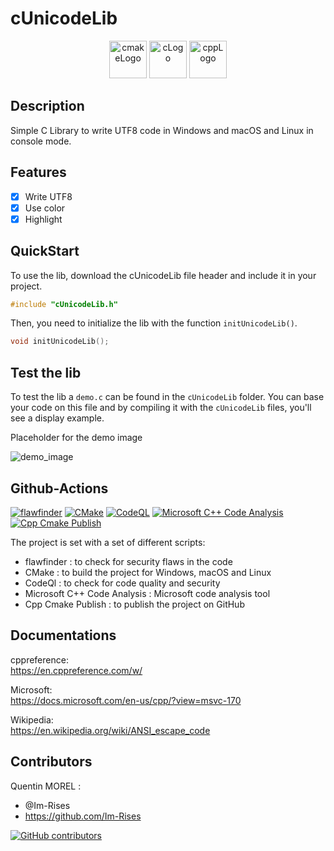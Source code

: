 # cUnicodeLib

<p align="center">
      <img src="https://user-images.githubusercontent.com/59691442/183268126-b3d19e66-8f2d-463a-805e-ae6ef7cc6c01.png" alt="cmakeLogo" style="height:60px;"/>
      <img src="https://img.shields.io/badge/C-00599C?style=for-the-badge&logo=c&logoColor=white" alt="cLogo" style="height:60px;"/>
      <img src="https://img.shields.io/badge/C%2B%2B-00599C?style=for-the-badge&logo=c%2B%2B&logoColor=white" alt="cppLogo" style="height:60px;"/>
</p>

## Description

Simple C Library to write UTF8 code in Windows and macOS and Linux in console mode.

## Features

- [x] Write UTF8
- [x] Use color
- [x] Highlight

## QuickStart

To use the lib, download the cUnicodeLib file header and include it in your project.

```c
#include "cUnicodeLib.h"
```

Then, you need to initialize the lib with the function `initUnicodeLib()`.

```c
void initUnicodeLib();
```

[//]: # (### Functions)

[//]: # (The different functions you can use are listed below:)

[//]: # ()

[//]: # (| Function             | Description                                                              | )

[//]: # (|----------------------|--------------------------------------------------------------------------|)

[//]: # (| PRINTF_UNICODE       | Equivalent to printf with utf8 implementation                            |)

[//]: # (| PUTS_UNICODE         | Equivalent to puts with utf8 implementation                              |)

[//]: # (| PRINTF_UNICODE_COLOR | Equivalent to printf with utf8 text highlight or colored, implementation |            )

[//]: # (| PUTS_UNICODE_COLOR   | Equivalent to puts with utf8 text highlight or colored, implementation   |)

[//]: # ()

[//]: # (### Color text parameters)

[//]: # ()

[//]: # (By passing one of the following macros as a first parameter in the functions `PRINTF_UNICODE_COLOR`)

[//]: # (or `PUTS_UNICODE_COLOR`, you can change the color of the text.)

[//]: # ()

[//]: # (| Function | Description   | )

[//]: # (|----------|---------------|)

[//]: # (| RED      | Red color     |)

[//]: # (| GREEN    | Green color   |)

[//]: # (| YELLOW   | Yellow color  |)

[//]: # (| BLUE     | Blue color    |)

[//]: # (| MAGENTA  | Magenta color |)

[//]: # (| CYAN     | Cyan color    |)

[//]: # (| WHITE    | White color   |)

[//]: # ()

[//]: # (### Highlight text parameters)

[//]: # ()

[//]: # (By passing one of the following macros as a first parameter in the functions `PRINTF_UNICODE_COLOR`)

[//]: # (or `PUTS_UNICODE_COLOR`, you can change the highlight of the text.)

[//]: # ()

[//]: # (| Function          | Description       | )

[//]: # (|-------------------|-------------------|)

[//]: # (| HIGHLIGHT_BLACK   | Black highlight   |)

[//]: # (| HIGHLIGHT_RED     | Red highlight     |)

[//]: # (| HIGHLIGHT_GREEN   | Green highlight   |)

[//]: # (| HIGHLIGHT_YELLOW  | Yellow highlight  |)

[//]: # (| HIGHLIGHT_BLUE    | Blue highlight    |)

[//]: # (| HIGHLIGHT_MAGENTA | Magenta highlight |)

[//]: # (| HIGHLIGHT_CYAN    | Cyan highlight    |)

## Test the lib

To test the lib a `demo.c` can be found in the `cUnicodeLib` folder. You can base your code on this file and by
compiling it with the `cUnicodeLib` files, you'll see a display example.

Placeholder for the demo image

![demo_image](https://user-images.githubusercontent.com/59691442/188744506-294cbed5-9492-4216-ad2f-b57fe21bf449.png)

## Github-Actions

[![flawfinder](https://github.com/Im-Rises/cUnicodeLib/actions/workflows/flawfinder.yml/badge.svg?branch=main)](https://github.com/Im-Rises/cUnicodeLib/actions/workflows/flawfinder.yml)
[![CMake](https://github.com/Im-Rises/cUnicodeLib/actions/workflows/cmake.yml/badge.svg?branch=main)](https://github.com/Im-Rises/cUnicodeLib/actions/workflows/cmake.yml)
[![CodeQL](https://github.com/Im-Rises/cUnicodeLib/actions/workflows/codeql.yml/badge.svg?branch=main)](https://github.com/Im-Rises/cUnicodeLib/actions/workflows/codeql.yml)
[![Microsoft C++ Code Analysis](https://github.com/Im-Rises/cUnicodeLib/actions/workflows/msvc.yml/badge.svg?branch=main)](https://github.com/Im-Rises/cUnicodeLib/actions/workflows/msvc.yml)
[![Cpp Cmake Publish](https://github.com/Im-Rises/cUnicodeLib/actions/workflows/cpp-cmake-publish.yml/badge.svg?branch=main)](https://github.com/Im-Rises/cUnicodeLib/actions/workflows/cpp-cmake-publish.yml)

The project is set with a set of different scripts:

- flawfinder : to check for security flaws in the code
- CMake : to build the project for Windows, macOS and Linux
- CodeQl : to check for code quality and security
- Microsoft C++ Code Analysis : Microsoft code analysis tool
- Cpp Cmake Publish : to publish the project on GitHub

## Documentations

cppreference:  
<https://en.cppreference.com/w/>

Microsoft:  
<https://docs.microsoft.com/en-us/cpp/?view=msvc-170>

Wikipedia:  
<https://en.wikipedia.org/wiki/ANSI_escape_code>

## Contributors

Quentin MOREL :

- @Im-Rises
- <https://github.com/Im-Rises>

[![GitHub contributors](https://contrib.rocks/image?repo=Im-Rises/cUnicodeLib)](https://github.com/Im-Rises/cUnicodeLib/graphs/contributors)